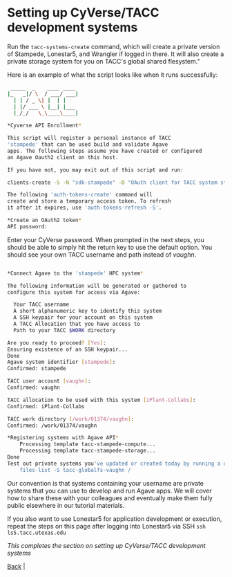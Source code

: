 Setting up CyVerse/TACC development systems
===========================================

Run the ```tacc-systems-create``` command, which will create a private version of Stampede, Lonestar5, and Wrangler if logged in there. It will also create a private storage system for you on TACC's global shared flesystem."

Here is an example of what the script looks like when it runs successfully:

```sh
 _____  _    ____ ____
|_   _|/ \  / ___/ ___|
  | | / _ \| |  | |
  | |/ ___ \ |__| |___
  |_/_/   \_\____\____|

*Cyverse API Enrollment*

This script will register a personal instance of TACC
'stampede' that can be used build and validate Agave
apps. The following steps assume you have created or configured
an Agave Oauth2 client on this host.

If you have not, you may exit out of this script and run:

clients-create -S -N "sdk-stampede" -D "OAuth client for TACC system stampede"

The following 'auth-tokens-create' command will
create and store a temporary access token. To refresh
it after it expires, use 'auth-tokens-refresh -S'.

*Create an OAuth2 token*
API password:
```

Enter your CyVerse password.  When prompted in the next steps, you should be able to simply hit the return key to use the default option.  You should see your own TACC username and path instead of *vaughn*.

```sh

*Connect Agave to the 'stampede' HPC system*

The following information will be generated or gathered to
configure this system for access via Agave:

  Your TACC username
  A short alphanumeric key to identify this system
  A SSH keypair for your account on this system
  A TACC Allocation that you have access to
  Path to your TACC $WORK directory

Are you ready to proceed? [Yes]:
Ensuring existence of an SSH keypair...
Done
Agave system identifier [stampede]: 
Confirmed: stampede

TACC user account [vaughn]: 
Confirmed: vaughn

TACC allocation to be used with this system [iPlant-Collabs]: 
Confirmed: iPlant-Collabs

TACC work directory [/work/01374/vaughn]: 
Confirmed: /work/01374/vaughn

*Registering systems with Agave API*
    Processing template tacc-stampede-compute...
    Processing template tacc-stampede-storage...
Done
Test out private systems you've updated or created today by running a quick files-list operation as illustrated below. You should see the contents of /work/01374/vaughn returned to you after each operation.
    files-list -S tacc-globalfs-vaughn /
```

Our convention is that systems containing your username are private systems that you can use to develop and run Agave apps. We will cover how to share these with your colleagues and eventually make them fully public elsewhere in our tutorial materials.

If you also want to use Lonestar5 for application development or execution, repeat the steps on this page after logging into Lonestar5 via SSH ```ssh ls5.tacc.utexas.edu```

*This completes the section on setting up CyVerse/TACC development systems*

[Back](getting-started.md) |
